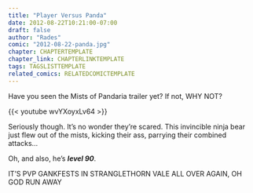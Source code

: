 ```yaml
---
title: "Player Versus Panda"
date: 2012-08-22T10:21:00-07:00
draft: false
author: "Rades"
comic: "2012-08-22-panda.jpg"
chapter: CHAPTERTEMPLATE
chapter_link: CHAPTERLINKTEMPLATE
tags: TAGSLISTTEMPLATE
related_comics: RELATEDCOMICTEMPLATE
---
```


Have you seen the Mists of Pandaria trailer yet? If not, WHY NOT?


{{< youtube wvYXoyxLv64 >}}


Seriously though. It’s no wonder they’re scared. This invincible ninja bear just flew out of the mists, kicking their ass, parrying their combined attacks…


Oh, and also, he’s ***level 90***.


IT’S PVP GANKFESTS IN STRANGLETHORN VALE ALL OVER AGAIN, OH GOD RUN AWAY

